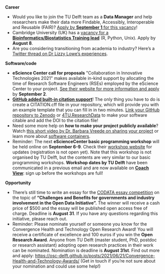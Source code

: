 **Career** 

* Would you like to join the TU Delft team as a **Data Manager** and help researchers make their data more Findable, Accessibly, Interoperable and Reusable (FAIR)? 
[Apply by **September 1** for this vacancy](https://www.academictransfer.com/nl/303244/data-manager/)! 
* Cambridge University (UK) has a [vacancy for a **Bioinformatics/Biostatistics Training lead**](https://www.jobs.cam.ac.uk/job/30665/) (R, Python, Unix). 
Apply by **August 8**.
* Are you considering transitioning from academia to industry? 
Here’s a [Twitter thread on Dr Lizzy Lowe’s experiences](https://twitter.com/LizyLowe/status/1415191644861722625). 


**Software/code**

* **eScience Center call for proposals** "Collaboration in Innovative Technologies 2021" makes available in-kind support by allocating the time of Research Software Engineers (RSEs) employed by the eScience Center to your project. 
[See their website for more information and apply](https://www.esciencecenter.nl/calls-for-proposals/collaboration-in-innovative-technologies-2021/) by **September 2**. 
* **[GitHub added built-in citation support](https://mobile.twitter.com/natfriedman/status/1420122675813441540)**! 
The only thing you have to do is create a CITATION.cff file in your repository, which will provide you with an example template that you can fill in in two minutes. 
[Link your GitHub repository to Zenodo](https://guides.github.com/activities/citable-code/) or [4TU.ResearchData](https://researchdata.4tu.nl/en/) to make your software citable and add the DOI to the citation file! 
* Need some more help on **how to make your project publicly available**? 
Watch [this short video by Dr. Barbara Vreede on sharing your project](https://www.youtube.com/watch?v=Y-WUOkqTBNE) or learn more about [software containers](https://www.youtube.com/watch?v=HelrQnm3v4g).
* Reminder: The next **eScienceCenter basic programming workshop** will be held online on **September 6-9**. 
Check their [workshop website](https://esciencecenter-digital-skills.github.io/2021/09/06/swc-py-nlesc.html) for updates (registration is not open yet). 
Note that this workshop is not organised by TU Delft, but the contents are very similar to our basic programming workshops. 
**Workshop dates by TU Delft** have been communicated in a previous email and are now available on **[Coach View](https://tudelftgs.opleidingsportaal.nl/en-us/)**: sign up before the workshops are full!

**Opportunity**

* There’s still time to write an essay for the [CODATA essay competition](https://codata.org/initiatives/strategic-programme/codata-connect/an-invitation-to-take-part-in-the-codata-connect-data-science-journal-early-career-essay-competition/) on the topic of **“Challenges and Benefits for governments and industry involvement in the Open Data Initiative”.**
The winner will receive a cash price of $500 and the essay will be published open access free of charge. 
Deadline is **August 31**. 
If you have any questions regarding this initiative, please reach out. 
* Reminder: Please nominate yourself or someone you know for the Convergence Health and Technology Open Research Award! 
You will receive a certificate of excellence and 100 euros if you win the **Open Research Award**. 
Anyone from TU Delft (master student, PhD, postdoc or research assistant) adopting open research practices in their work can be nominated. 
Nomination is deadline is **August 31st**. 
Find out more and apply: https://osc-delft.github.io/posts/2021/06/21/Convergence-Health-and-Technology-Awards/ 
(Get in touch if you’re not sure about your nomination and could use some help!)
